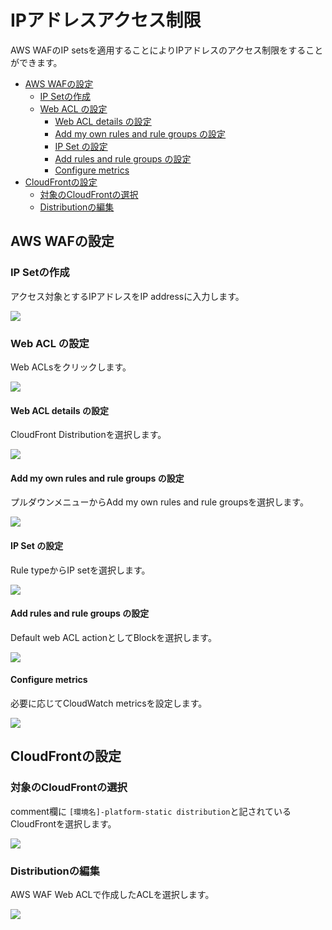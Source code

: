 # IPアドレスアクセス制限
AWS WAFのIP setsを適用することによりIPアドレスのアクセス制限をすることができます。

- [AWS WAFの設定](#aws-wafの設定)
    - [IP Setの作成](#ip-setの作成)
    - [Web ACL の設定](#web-acl-の設定)
        - [Web ACL details の設定](#web-acl-details-の設定)
        - [Add my own rules and rule groups の設定](#add-my-own-rules-and-rule-groups-の設定)
        - [IP Set の設定](#ip-set-の設定)
        - [Add rules and rule groups の設定](#add-rules-and-rule-groups-の設定)
        - [Configure metrics](#configure-metrics)
- [CloudFrontの設定](#cloudfrontの設定)
    - [対象のCloudFrontの選択](#対象のcloudfrontの選択)
    - [Distributionの編集](#distributionの編集)

## AWS WAFの設定
### IP Setの作成
アクセス対象とするIPアドレスをIP addressに入力します。

![](./images/waf-ip-set-1.png)

### Web ACL の設定
Web ACLsをクリックします。

![](./images/waf-acl-1.png)
#### Web ACL details の設定
CloudFront Distributionを選択します。

![](./images/waf-acl-2.png)
#### Add my own rules and rule groups の設定
プルダウンメニューからAdd my own rules and rule groupsを選択します。

![](./images/waf-acl-3.png)
#### IP Set の設定
Rule typeからIP setを選択します。

![](./images/waf-acl-4.png)
#### Add rules and rule groups の設定
Default web ACL actionとしてBlockを選択します。

![](./images/waf-acl-5.png)

#### Configure metrics
必要に応じてCloudWatch metricsを設定します。

![](./images/waf-acl-6.png)

## CloudFrontの設定
### 対象のCloudFrontの選択
comment欄に `[環境名]-platform-static distribution`と記されているCloudFrontを選択します。

![](./images/waf-cnt-list.png)
### Distributionの編集
AWS WAF Web ACLで作成したACLを選択します。

![](./images/waf-cnt-acl.png)